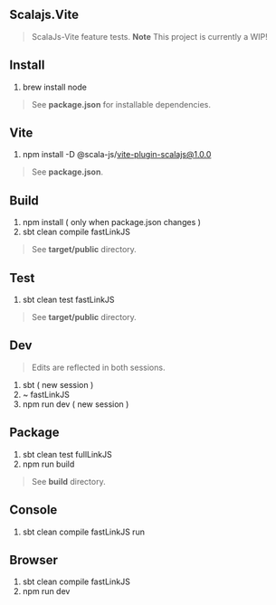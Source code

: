 Scalajs.Vite
------------
>ScalaJs-Vite feature tests. **Note** This project is currently a WIP!

Install
-------
1. brew install node
>See **package.json** for installable dependencies.

Vite
----
1. npm install -D @scala-js/vite-plugin-scalajs@1.0.0
>See **package.json**.

Build
-----
1. npm install ( only when package.json changes )
2. sbt clean compile fastLinkJS
>See **target/public** directory.

Test
----
1. sbt clean test fastLinkJS
>See **target/public** directory.

Dev
---
>Edits are reflected in both sessions.
1. sbt ( new session )
2. ~ fastLinkJS
3. npm run dev ( new session )

Package
-------
1. sbt clean test fullLinkJS
2. npm run build
>See **build** directory.

Console
-------
1. sbt clean compile fastLinkJS run

Browser
-------
1. sbt clean compile fastLinkJS
2. npm run dev
